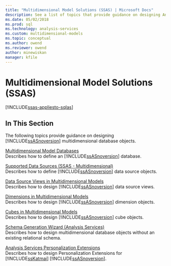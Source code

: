 ```yaml
---
title: "Multidimensional Model Solutions (SSAS) | Microsoft Docs"
description: See a list of topics that provide guidance on designing Analysis Services multidimensional database objects.
ms.date: 05/02/2018
ms.prod: sql
ms.technology: analysis-services
ms.custom: multidimensional-models
ms.topic: conceptual
ms.author: owend
ms.reviewer: owend
author: minewiskan
manager: kfile
---
```

# Multidimensional Model Solutions (SSAS)
[!INCLUDE[ssas-appliesto-sqlas](../includes/ssas-appliesto-sqlas.md)]
    
## In This Section  
 The following topics provide guidance on designing [!INCLUDE[ssASnoversion](../includes/ssasnoversion-md.md)] multidimensional database objects.  
  
 [Multidimensional Model Databases](../../analysis-services/multidimensional-models/multidimensional-model-databases-ssas.md)  
 Describes how to define an [!INCLUDE[ssASnoversion](../includes/ssasnoversion-md.md)] database.  
  
 [Supported Data Sources &#40;SSAS - Multidimensional&#41;](../../analysis-services/multidimensional-models/supported-data-sources-ssas-multidimensional.md)  
 Describes how to define [!INCLUDE[ssASnoversion](../includes/ssasnoversion-md.md)] data source objects.  
  
 [Data Source Views in Multidimensional Models](../../analysis-services/multidimensional-models/data-source-views-in-multidimensional-models.md)  
 Describes how to design [!INCLUDE[ssASnoversion](../includes/ssasnoversion-md.md)] data source views.  
  
 [Dimensions in Multidimensional Models](../../analysis-services/multidimensional-models/dimensions-in-multidimensional-models.md)  
 Describes how to design [!INCLUDE[ssASnoversion](../includes/ssasnoversion-md.md)] dimension objects.  
  
 [Cubes in Multidimensional Models](../../analysis-services/multidimensional-models/cubes-in-multidimensional-models.md)  
 Describes how to design [!INCLUDE[ssASnoversion](../includes/ssasnoversion-md.md)] cube objects.  
  
 [Schema Generation Wizard &#40;Analysis Services&#41;](../../analysis-services/multidimensional-models/schema-generation-wizard-analysis-services.md)  
 Describes how to design multidimensional database objects without an existing relational schema.  
  
 [Analysis Services Personalization Extensions](../../analysis-services/multidimensional-models/extending-olap/analysis-services-personalization-extensions.md)  
 Describes how to design Personalization Extensions for [!INCLUDE[ssKatmai](../includes/sskatmai-md.md)] [!INCLUDE[ssASnoversion](../includes/ssasnoversion-md.md)].  
  
  
